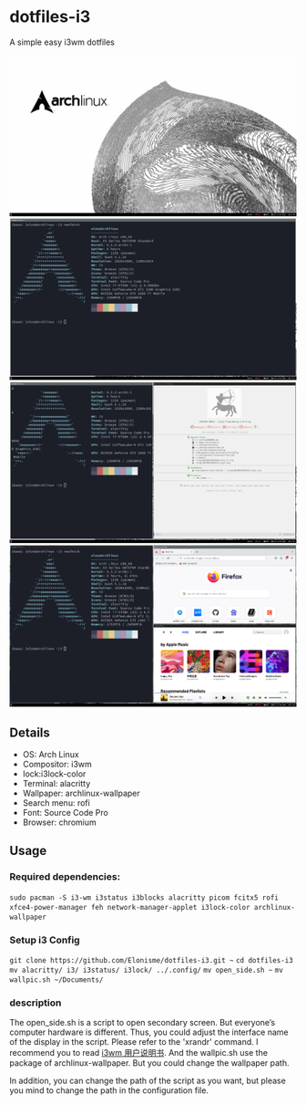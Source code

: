 # dotfiles-i3
A simple easy i3wm dotfiles

![main](imgs/main.png)
![neofetch](imgs/neofetch.png)
![alacritty-emacs](imgs/bash-emacs.png)
![three mode](imgs/three.png)

## Details
- OS: Arch Linux
- Compositor: i3wm
- lock:i3lock-color
- Terminal: alacritty
- Wallpaper: archlinux-wallpaper
- Search menu: rofi
- Font: Source Code Pro
- Browser: chromium

## Usage
### Required dependencies:
`sudo pacman -S i3-wm i3status i3blocks alacritty picom fcitx5 rofi xfce4-power-manager feh network-manager-applet i3lock-color archlinux-wallpaper`

### Setup i3 Config
`git clone https://github.com/Elonisme/dotfiles-i3.git ~`
`cd dotfiles-i3`
`mv alacritty/ i3/ i3status/ i3lock/ ../.config/`
`mv open_side.sh ~`
`mv wallpic.sh ~/Documents/`

### description
The open_side.sh is a script to open secondary screen. But everyone’s computer hardware is different. Thus, you could adjust the interface name of the display in the script.
Please refer to the 'xrandr' command. I recommend you to read [i3wm 用户说明书](https://zjuyk.site/i3wm-userguide-zh/%E4%BB%8B%E7%BB%8D.html). And the wallpic.sh use the package of archlinux-wallpaper. But you could change the wallpaper path.

In addition, you can change the path of the script as you want, but please you mind to change the path in the configuration file.
